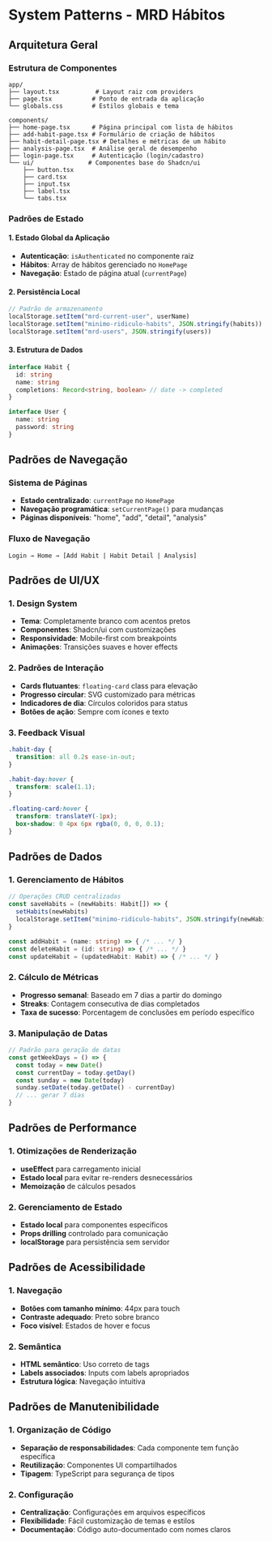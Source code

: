 # System Patterns - MRD Hábitos

## Arquitetura Geral

### Estrutura de Componentes
```
app/
├── layout.tsx          # Layout raiz com providers
├── page.tsx           # Ponto de entrada da aplicação
└── globals.css        # Estilos globais e tema

components/
├── home-page.tsx      # Página principal com lista de hábitos
├── add-habit-page.tsx # Formulário de criação de hábitos
├── habit-detail-page.tsx # Detalhes e métricas de um hábito
├── analysis-page.tsx  # Análise geral de desempenho
├── login-page.tsx     # Autenticação (login/cadastro)
└── ui/               # Componentes base do Shadcn/ui
    ├── button.tsx
    ├── card.tsx
    ├── input.tsx
    ├── label.tsx
    └── tabs.tsx
```

### Padrões de Estado

#### 1. Estado Global da Aplicação
- **Autenticação**: `isAuthenticated` no componente raiz
- **Hábitos**: Array de hábitos gerenciado no `HomePage`
- **Navegação**: Estado de página atual (`currentPage`)

#### 2. Persistência Local
```typescript
// Padrão de armazenamento
localStorage.setItem("mrd-current-user", userName)
localStorage.setItem("minimo-ridiculo-habits", JSON.stringify(habits))
localStorage.setItem("mrd-users", JSON.stringify(users))
```

#### 3. Estrutura de Dados
```typescript
interface Habit {
  id: string
  name: string
  completions: Record<string, boolean> // date -> completed
}

interface User {
  name: string
  password: string
}
```

## Padrões de Navegação

### Sistema de Páginas
- **Estado centralizado**: `currentPage` no `HomePage`
- **Navegação programática**: `setCurrentPage()` para mudanças
- **Páginas disponíveis**: "home", "add", "detail", "analysis"

### Fluxo de Navegação
```
Login → Home → [Add Habit | Habit Detail | Analysis]
```

## Padrões de UI/UX

### 1. Design System
- **Tema**: Completamente branco com acentos pretos
- **Componentes**: Shadcn/ui com customizações
- **Responsividade**: Mobile-first com breakpoints
- **Animações**: Transições suaves e hover effects

### 2. Padrões de Interação
- **Cards flutuantes**: `floating-card` class para elevação
- **Progresso circular**: SVG customizado para métricas
- **Indicadores de dia**: Círculos coloridos para status
- **Botões de ação**: Sempre com ícones e texto

### 3. Feedback Visual
```css
.habit-day {
  transition: all 0.2s ease-in-out;
}

.habit-day:hover {
  transform: scale(1.1);
}

.floating-card:hover {
  transform: translateY(-1px);
  box-shadow: 0 4px 6px rgba(0, 0, 0, 0.1);
}
```

## Padrões de Dados

### 1. Gerenciamento de Hábitos
```typescript
// Operações CRUD centralizadas
const saveHabits = (newHabits: Habit[]) => {
  setHabits(newHabits)
  localStorage.setItem("minimo-ridiculo-habits", JSON.stringify(newHabits))
}

const addHabit = (name: string) => { /* ... */ }
const deleteHabit = (id: string) => { /* ... */ }
const updateHabit = (updatedHabit: Habit) => { /* ... */ }
```

### 2. Cálculo de Métricas
- **Progresso semanal**: Baseado em 7 dias a partir do domingo
- **Streaks**: Contagem consecutiva de dias completados
- **Taxa de sucesso**: Porcentagem de conclusões em período específico

### 3. Manipulação de Datas
```typescript
// Padrão para geração de datas
const getWeekDays = () => {
  const today = new Date()
  const currentDay = today.getDay()
  const sunday = new Date(today)
  sunday.setDate(today.getDate() - currentDay)
  // ... gerar 7 dias
}
```

## Padrões de Performance

### 1. Otimizações de Renderização
- **useEffect** para carregamento inicial
- **Estado local** para evitar re-renders desnecessários
- **Memoização** de cálculos pesados

### 2. Gerenciamento de Estado
- **Estado local** para componentes específicos
- **Props drilling** controlado para comunicação
- **localStorage** para persistência sem servidor

## Padrões de Acessibilidade

### 1. Navegação
- **Botões com tamanho mínimo**: 44px para touch
- **Contraste adequado**: Preto sobre branco
- **Foco visível**: Estados de hover e focus

### 2. Semântica
- **HTML semântico**: Uso correto de tags
- **Labels associados**: Inputs com labels apropriados
- **Estrutura lógica**: Navegação intuitiva

## Padrões de Manutenibilidade

### 1. Organização de Código
- **Separação de responsabilidades**: Cada componente tem função específica
- **Reutilização**: Componentes UI compartilhados
- **Tipagem**: TypeScript para segurança de tipos

### 2. Configuração
- **Centralização**: Configurações em arquivos específicos
- **Flexibilidade**: Fácil customização de temas e estilos
- **Documentação**: Código auto-documentado com nomes claros

